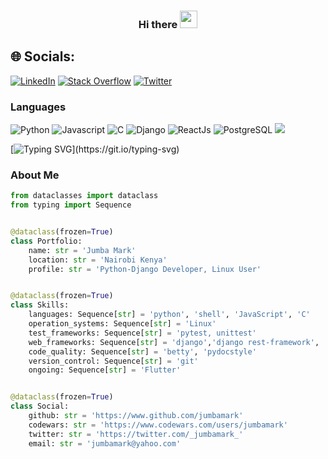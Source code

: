 <h3 align="center">
  Hi there
  <img src="https://media.giphy.com/media/hvRJCLFzcasrR4ia7z/giphy.gif" width="28">
</h3>

## 🌐 Socials:

[![LinkedIn](https://img.shields.io/badge/LinkedIn-%230077B5.svg?logo=linkedin&logoColor=white)](https://www.linkedin.com/in/jumbamark/) [![Stack Overflow](https://img.shields.io/badge/-Stackoverflow-FE7A16?logo=stack-overflow&logoColor=white)](https://stackoverflow.com/users/17032431/jumba-mark) [![Twitter](https://img.shields.io/badge/Twitter-%231DA1F2.svg?logo=Twitter&logoColor=white)](https://twitter.com/_jumbamark_)

### Languages
![Python](https://img.shields.io/badge/python-3670A0?style=plastic&logo=python&logoColor=ffdd54) ![Javascript](https://img.shields.io/badge/JavaScript-323330?style=plastic&logo=javascript&logoColor=F7DF1E) ![C](https://img.shields.io/badge/c-%2300599C.svg?style=plastic&logo=c&logoColor=white) ![Django](https://img.shields.io/badge/Django-092E20?style=plastic&logo=django&logoColor=green) ![ReactJs](https://img.shields.io/badge/React-20232A?style=plastic&logo=react&logoColor=61DAFB) ![PostgreSQL](https://img.shields.io/badge/PostgreSQL-316192?style=plastic&logo=postgresql&logoColor=white) ![](https://img.shields.io/badge/django%20rest-ff1709?style=plastic&logo=django&logoColor=white)

[![Typing SVG](https://readme-typing-svg.herokuapp.com?color=63CF15&lines=Trust+but+verify+with+unit+testing+.)](https://git.io/typing-svg)

### About Me
```python
from dataclasses import dataclass
from typing import Sequence


@dataclass(frozen=True)
class Portfolio:
    name: str = 'Jumba Mark'
    location: str = 'Nairobi Kenya'
    profile: str = 'Python-Django Developer, Linux User'


@dataclass(frozen=True)
class Skills:
    languages: Sequence[str] = 'python', 'shell', 'JavaScript', 'C'
    operation_systems: Sequence[str] = 'Linux'
    test_frameworks: Sequence[str] = 'pytest, unittest' 
    web_frameworks: Sequence[str] = 'django','django rest-framework', 'react.js'
    code_quality: Sequence[str] = 'betty', 'pydocstyle'
    version_control: Sequence[str] = 'git'
    ongoing: Sequence[str] = 'Flutter'


@dataclass(frozen=True)
class Social:
    github: str = 'https://www.github.com/jumbamark'
    codewars: str = 'https://www.codewars.com/users/jumbamark'
    twitter: str = 'https://twitter.com/_jumbamark_'
    email: str = 'jumbamark@yahoo.com' 
```